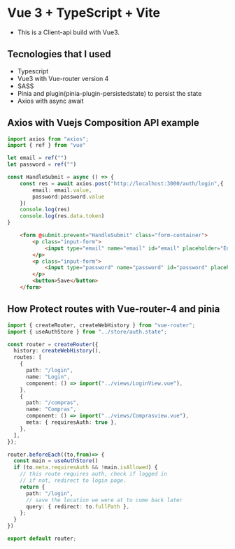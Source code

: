 # Vue 3 + TypeScript + Vite
- This is a Client-api build with Vue3.

## Tecnologies that I used
- Typescript
- Vue3 with Vue-router version 4
- SASS
- Pinia and plugin(pinia-plugin-persistedstate) to persist the state
- Axios with async await

## Axios with Vuejs Composition API example
```ts
import axios from "axios";
import { ref } from "vue"

let email = ref("")
let password = ref("")

const HandleSubmit = async () => {
    const res = await axios.post("http://localhost:3000/auth/login",{
        email: email.value,
        password:password.value
    })
    console.log(res)
    console.log(res.data.token)
}
```
```html
    <form @submit.prevent="HandleSubmit" class="form-container">
        <p class="input-form">
            <input type="email" name="email" id="email" placeholder="Enter your email" v-model="email">
        </p>
        <p class="input-form">
            <input type="password" name="password" id="password" placeholder="******" v-model="password">
        </p>
        <button>Save</button>
    </form>
```

## How Protect routes with Vue-router-4 and pinia
```ts
import { createRouter, createWebHistory } from "vue-router";
import { useAuthStore } from "../store/auth.state";

const router = createRouter({
  history: createWebHistory(),
  routes: [
    {
      path: "/login",
      name: "Login",
      component: () => import("../views/LoginView.vue"),
    },
    {
      path: "/compras",
      name: "Compras",
      component: () => import("../views/Comprasview.vue"),
      meta: { requiresAuth: true },
    },
  ],
});

router.beforeEach((to,from)=> {
  const main = useAuthStore()
  if (to.meta.requiresAuth && !main.isAllowed) {
    // this route requires auth, check if logged in
    // if not, redirect to login page.
    return {
      path: "/login",
      // save the location we were at to come back later
      query: { redirect: to.fullPath },
    };
  }
})

export default router;

```